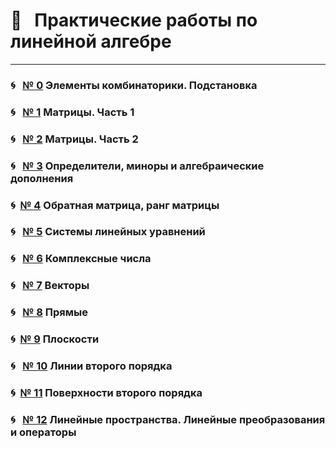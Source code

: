
# &#x1F4D1; &nbsp; Практические работы по линейной алгебре

---

### &#x1F300; &nbsp; [№ 0](https://olgabelitskaya.github.io/linear_algebra_practice/work0.html) Элементы комбинаторики. Подстановка

### &#x1F300; &nbsp; [№ 1](https://olgabelitskaya.github.io/linear_algebra_practice/work1.html) Матрицы. Часть 1

### &#x1F300; &nbsp; [№ 2](https://olgabelitskaya.github.io/linear_algebra_practice/work2.html) Матрицы. Часть 2

### &#x1F300; &nbsp; [№ 3](https://olgabelitskaya.github.io/linear_algebra_practice/work3.html) Определители, миноры и алгебраические дополнения

### &#x1F300;&nbsp; [№ 4](https://olgabelitskaya.github.io/linear_algebra_practice/work1_4.html) Обратная матрица, ранг матрицы

### &#x1F300; &nbsp; [№ 5](https://olgabelitskaya.github.io/linear_algebra_practice/work1_5.html) Системы линейных уравнений

### &#x1F300; &nbsp; [№ 6](https://olgabelitskaya.github.io/linear_algebra_practice/work1_6.html) Комплексные числа

### &#x1F300; &nbsp; [№ 7](https://olgabelitskaya.github.io/linear_algebra_practice/work1_7.html) Векторы

### &#x1F300; &nbsp; [№ 8](https://olgabelitskaya.github.io/linear_algebra_practice/work1_8.html) Прямые

### &#x1F300;&nbsp; [№ 9](https://olgabelitskaya.github.io/linear_algebra_practice/work1_9.html) Плоскости

### &#x1F300; &nbsp; [№ 10](https://olgabelitskaya.github.io/linear_algebra_practice/work1_10.html) Линии второго порядка

### &#x1F300;&nbsp; [№ 11](https://olgabelitskaya.github.io/linear_algebra_practice/work1_11.html) Поверхности второго порядка

### &#x1F300; &nbsp; [№ 12](https://olgabelitskaya.github.io/linear_algebra_practice/work1_12.html) Линейные пространства. Линейные преобразования и операторы
